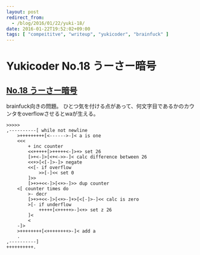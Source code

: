```yaml
---
layout: post
redirect_from:
  - /blog/2016/01/22/yuki-18/
date: 2016-01-22T19:52:02+09:00
tags: [ "compeititve", "writeup", "yukicoder", "brainfuck" ]
---
```


# Yukicoder No.18 うーさー暗号

## [No.18 うーさー暗号](http://yukicoder.me/problems/59)

brainfuck向きの問題。
ひとつ気を付ける点があって、何文字目であるかのカウンタをoverflowさせるとwaが生える。

``` brainfuck
>>>>>
,----------[ while not newline
    >+++++++++[<------>-]< a is one
    <<<
        + inc counter
        <<+++++[>+++++<-]>+> set 26
        [>+<-]>[<+<->>-]< calc difference between 26
        <<+>[<[-]>-]> negate
        <<[- if overflow
            >>[-]<< set 0
        ]>>
        [>+>+<<-]>[<+>-]>> dup counter
    <[ counter times do
        >- decr
        [>+>+<<-]>[<+>-]+>[<[-]>-]<< calc is zero
        >[- if underflow
            +++++[<+++++>-]<+> set z 26
        ]<
        <
    -]>
    >++++++++[<++++++++>-]< add a
    .
,----------]
++++++++++.
```
